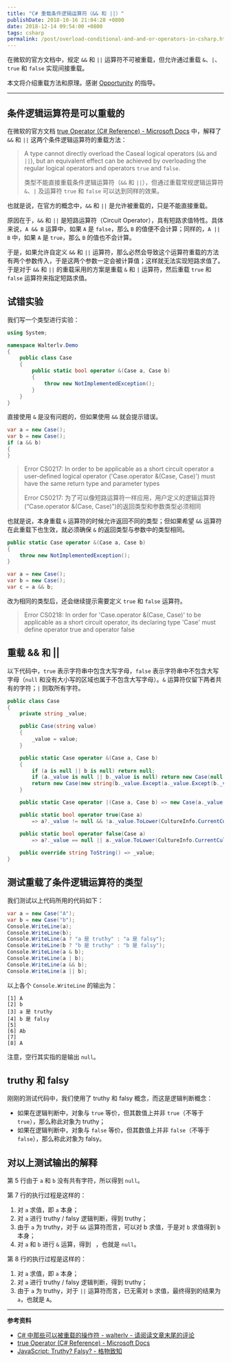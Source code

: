 ```yaml
---
title: "C# 重载条件逻辑运算符（&& 和 ||）"
publishDate: 2018-10-16 21:04:28 +0800
date: 2018-12-14 09:54:00 +0800
tags: csharp
permalink: /post/overload-conditional-and-and-or-operators-in-csharp.html
---
```


在微软的官方文档中，规定 `&&` 和 `||` 运算符不可被重载，但允许通过重载 `&`、`|`、`true` 和 `false` 实现间接重载。

本文将介绍重载方法和原理。感谢 [Opportunity](https://disqus.com/by/OpportunityLiu/) 的指导。

---

<div id="toc"></div>

## 条件逻辑运算符是可以重载的

在微软的官方文档 [true Operator (C# Reference) - Microsoft Docs](https://docs.microsoft.com/en-us/dotnet/csharp/language-reference/keywords/true-operator?wt.mc_id=MVP) 中，解释了 `&&` 和 `||` 这两个条件逻辑运算符的重载方法：

> A type cannot directly overload the Caseal logical operators (`&&` and `||`), but an equivalent effect can be achieved by overloading the regular logical operators and operators `true` and `false`.
> 
> 类型不能直接重载条件逻辑运算符（`&&` 和 `||`），但通过重载常规逻辑运算符 `&`、`|` 及运算符 `true` 和 `false` 可以达到同样的效果。

也就是说，在官方的概念中，`&&` 和 `||` 是允许被重载的，只是不能直接重载。

原因在于，`&&` 和 `||` 是短路运算符（Circuit Operator），具有短路求值特性。具体来说，`A && B` 运算中，如果 `A` 是 `false`，那么 `B` 的值便不会计算；同样的，`A || B` 中，如果 `A` 是 `true`，那么 `B` 的值也不会计算。

于是，如果允许自定义 `&&` 和 `||` 运算符，那么必然会导致这个运算符重载的方法有两个参数传入，于是这两个参数一定会被计算值；这样就无法实现短路求值了。于是对于 `&&` 和 `||` 的重载采用的方案是重载 `&` 和 `|` 运算符，然后重载 `true` 和 `false` 运算符来指定短路求值。

## 试错实验

我们写一个类型进行实验：

```csharp
using System;

namespace Walterlv.Demo
{
    public class Case
    {
        public static bool operator &(Case a, Case b)
        {
            throw new NotImplementedException();
        }
    }
}
```

直接使用 `&` 是没有问题的，但如果使用 `&&` 就会提示错误。

```csharp
var a = new Case();
var b = new Case();
if (a && b)
{
}
```

> Error CS0217: In order to be applicable as a short circuit operator a user-defined logical operator ('Case.operator &(Case, Case)') must have the same return type and parameter types
> 
> Error CS0217: 为了可以像短路运算符一样应用，用户定义的逻辑运算符(“Case.operator &(Case, Case)”)的返回类型和参数类型必须相同
 
也就是说，本身重载 `&` 运算符的时候允许返回不同的类型；但如果希望 `&&` 运算符在此重载下也生效，就必须确保 `&` 的返回类型与参数中的类型相同。

```csharp
public static Case operator &(Case a, Case b)
{
    throw new NotImplementedException();
}
```

```csharp
var a = new Case();
var b = new Case();
var c = a && b;
```

改为相同的类型后，还会继续提示需要定义 `true` 和 `false` 运算符。

> Error CS0218: In order for 'Case.operator &(Case, Case)' to be applicable as a short circuit operator, its declaring type 'Case' must define operator true and operator false

## 重载 && 和 ||

以下代码中，`true` 表示字符串中包含大写字母，`false` 表示字符串中不包含大写字母（`null` 和没有大小写的区域也属于不包含大写字母）。`&` 运算符仅留下两者共有的字符；`|` 则取所有字符。

```csharp
public class Case
{
    private string _value;

    public Case(string value)
    {
        _value = value;
    }

    public static Case operator &(Case a, Case b)
    {
        if (a is null || b is null) return null;
        if (a._value is null || b._value is null) return new Case(null);
        return new Case(new string(b._value.Except(a._value.Except(b._value)).ToArray()));
    }

    public static Case operator |(Case a, Case b) => new Case(a._value + b._value);

    public static bool operator true(Case a)
        => a?._value != null && !a._value.ToLower(CultureInfo.CurrentCulture).Equals(a._value);

    public static bool operator false(Case a)
        => a?._value == null || a._value.ToLower(CultureInfo.CurrentCulture).Equals(a._value);
        
    public override string ToString() => _value;
}
```

## 测试重载了条件逻辑运算符的类型

我们测试以上代码所用的代码如下：

```csharp
var a = new Case("A");
var b = new Case("b");
Console.WriteLine(a);
Console.WriteLine(b);
Console.WriteLine(a ? "a 是 truthy" : "a 是 falsy");
Console.WriteLine(b ? "b 是 truthy" : "b 是 falsy");
Console.WriteLine(a & b);
Console.WriteLine(a | b);
Console.WriteLine(a && b);
Console.WriteLine(a || b);
```

以上各个 `Console.WriteLine` 的输出为：

```
[1] A
[2] b
[3] a 是 truthy
[4] b 是 falsy
[5] 
[6] Ab
[7] 
[8] A
```

注意，空行其实指的是输出 `null`。

## truthy 和 falsy

刚刚的测试代码中，我们使用了 truthy 和 falsy 概念，而这是逻辑判断概念：

- 如果在逻辑判断中，对象与 `true` 等价，但其数值上并非 `true`（不等于 `true`），那么称此对象为 truthy；
- 如果在逻辑判断中，对象与 `false` 等价，但其数值上并非 `false`（不等于 `false`），那么称此对象为 falsy。

## 对以上测试输出的解释

第 5 行由于 `a` 和 `b` 没有共有字符，所以得到 `null`。

第 7 行的执行过程是这样的：

1. 对 `a` 求值，即 `a` 本身；
1. 对 `a` 进行 truthy / falsy 逻辑判断，得到 truthy；
1. 由于 `a` 为 truthy，对于 `&&` 运算符而言，可以对 b 求值，于是对 `b` 求值得到 `b` 本身；
1. 对 `a` 和 `b` 进行 `&` 运算，得到 ` `，也就是 `null`。

第 8 行的执行过程是这样的：

1. 对 `a` 求值，即 `a` 本身；
1. 对 `a` 进行 truthy / falsy 逻辑判断，得到 truthy；
1. 由于 `a` 为 truthy，对于 `||` 运算符而言，已无需对 `b` 求值，最终得到的结果为 `a`，也就是 `A`。

---

**参考资料**

- [C# 中那些可以被重载的操作符 - walterlv - 请阅读文章末尾的评论](/post/overridable-operators-in-csharp.html#comment-4147325525)
- [true Operator (C# Reference) - Microsoft Docs](https://docs.microsoft.com/en-us/dotnet/csharp/language-reference/keywords/true-operator?wt.mc_id=MVP)
- [JavaScript: Truthy? Falsy? - 格物致知](https://amobiz.github.io/2015/09/28/javascript-truthy-falsy/)

